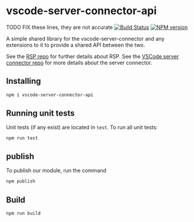 # vscode-server-connector-api

TODO FIX these lines, they are not accurate
[![Build Status](https://travis-ci.org/redhat-developer/rsp-client.svg?branch=master)](https://travis-ci.org/redhat-developer/rsp-client)
[![NPM version](https://img.shields.io/npm/v/rsp-client.svg)](https://www.npmjs.com/package/rsp-client)

A simple shared library for the vscode-server-connector and any extensions to it to provide a shared API between the two. 

See the [RSP repo](https://github.com/redhat-developer/rsp-server) for further details about RSP.
See the [VSCode server connector repo](https://github.com/redhat-developer/vscode-server-connector) for more details about the server connector.

## Installing

```sh
npm i vscode-server-connector-api
```

## Running unit tests

Unit tests (if any exist) are located in `test`. To run all unit tests:

```
npm run test
```

## publish

To publish our module, run the command

```sh
npm publish
```

## Build 

```sh
npm run build
```
